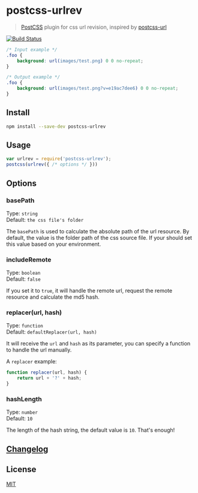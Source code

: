 # postcss-urlrev

> [PostCSS] plugin for css url revision, inspired by [postcss-url]

[![Build Status][ci-img]][ci]


```css
/* Input example */
.foo {
    background: url(images/test.png) 0 0 no-repeat;
}
```

```css
/* Output example */
.foo {
    background: url(images/test.png?v=e19ac7dee6) 0 0 no-repeat;
}
```

## Install

```sh
npm install --save-dev postcss-urlrev
```

## Usage

```js
var urlrev = require('postcss-urlrev');
postcss(urlrev({ /* options */ }))
```

## Options

### basePath

Type: `string`  
Default: `the css file's folder`

The `basePath` is used to calculate the absolute path of the url resource. 
By default, the value is the folder path of the css source file. If your should
set this value based on your environment.

### includeRemote

Type: `boolean`  
Default: `false`

If you set it to `true`, it will handle the remote url, request the remote 
resource and calculate the md5 hash.

### replacer(url, hash)

Type: `function`  
Default: `defaultReplacer(url, hash)`

It will receive the `url` and `hash` as its parameter, you can specify a 
function to handle the url manually.

A `replacer` example:

```js
function replacer(url, hash) {
    return url + '?' + hash;
}
```


### hashLength

Type: `number`  
Default: `10`

The length of the hash string, the default value is `10`. That's enough!


## [Changelog](CHANGELOG.md)

## License

[MIT]


[PostCSS]:      https://github.com/postcss/postcss
[ci-img]:       https://travis-ci.org/yuezk/postcss-urlrev.svg
[ci]:           https://travis-ci.org/yuezk/postcss-urlrev
[postcss-url]:  https://github.com/postcss/postcss-url
[MIT]:          LICENSE
